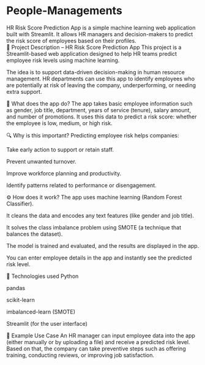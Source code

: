# People-Managements
HR Risk Score Prediction App is a simple machine learning web application built with Streamlit. It allows HR managers and decision-makers to predict the risk score of employees based on their profiles.  
💼 Project Description – HR Risk Score Prediction App
This project is a Streamlit-based web application designed to help HR teams predict employee risk levels using machine learning.

The idea is to support data-driven decision-making in human resource management. HR departments can use this app to identify employees who are potentially at risk of leaving the company, underperforming, or needing extra support.

🧠 What does the app do?
The app takes basic employee information such as gender, job title, department, years of service (tenure), salary amount, and number of promotions. It uses this data to predict a risk score: whether the employee is low, medium, or high risk.

🔍 Why is this important?
Predicting employee risk helps companies:

Take early action to support or retain staff.

Prevent unwanted turnover.

Improve workforce planning and productivity.

Identify patterns related to performance or disengagement.

⚙️ How does it work?
The app uses machine learning (Random Forest Classifier).

It cleans the data and encodes any text features (like gender and job title).

It solves the class imbalance problem using SMOTE (a technique that balances the dataset).

The model is trained and evaluated, and the results are displayed in the app.

You can enter employee details in the app and instantly see the predicted risk level.

🚀 Technologies used
Python

pandas

scikit-learn

imbalanced-learn (SMOTE)

Streamlit (for the user interface)

🧪 Example Use Case
An HR manager can input employee data into the app (either manually or by uploading a file) and receive a predicted risk level. Based on that, the company can take preventive steps such as offering training, conducting reviews, or improving job satisfaction.

